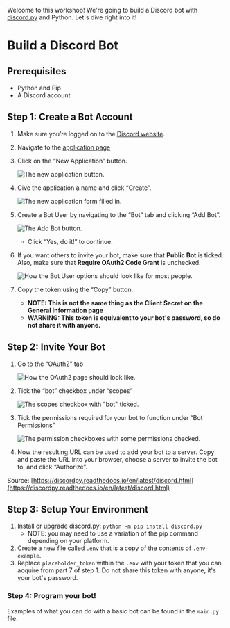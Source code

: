 Welcome to this workshop! We're going to build a Discord bot with [discord.py](https://discordpy.readthedocs.io/en/latest/) and Python. Let's dive right into it!

# Build a Discord Bot

## Prerequisites

- Python and Pip
- A Discord account

## Step 1: Create a Bot Account

1.  Make sure you’re logged on to the [Discord website](https://discord.com/).

2.  Navigate to the [application page](https://discord.com/developers/applications)

3.  Click on the “New Application” button.

    ![The new application button.](https://discordpy.readthedocs.io/en/v1.3.3/_images/discord_create_app_button.png)

4.  Give the application a name and click “Create”.

    ![The new application form filled in.](https://discordpy.readthedocs.io/en/v1.3.3/_images/discord_create_app_form.png)

5.  Create a Bot User by navigating to the “Bot” tab and clicking “Add Bot”.

    ![The Add Bot button.](https://discordpy.readthedocs.io/en/v1.3.3/_images/discord_create_bot_user.png)

    - Click “Yes, do it!” to continue.

6.  If you want others to invite your bot, make sure that **Public Bot** is ticked. Also, make sure that **Require OAuth2 Code Grant** is unchecked.

    ![How the Bot User options should look like for most people.](https://discordpy.readthedocs.io/en/v1.3.3/_images/discord_bot_user_options.png)

7.  Copy the token using the “Copy” button.

    - **NOTE: This is not the same thing as the Client Secret on the General Information page**
    - **WARNING: This token is equivalent to your bot's password, so do not share it with anyone.**

## Step 2: Invite Your Bot

1.  Go to the “OAuth2” tab

    ![How the OAuth2 page should look like.](https://discordpy.readthedocs.io/en/latest/_images/discord_oauth2.png)

2.  Tick the “bot” checkbox under “scopes”

    ![The scopes checkbox with "bot" ticked.](https://discordpy.readthedocs.io/en/latest/_images/discord_oauth2_scope.png)

3.  Tick the permissions required for your bot to function under “Bot Permissions”

    ![The permission checkboxes with some permissions checked.](https://discordpy.readthedocs.io/en/latest/_images/discord_oauth2_perms.png)

4.  Now the resulting URL can be used to add your bot to a server. Copy and paste the URL into your browser, choose a server to invite the bot to, and click “Authorize”.

Source: [https://discordpy.readthedocs.io/en/latest/discord.html](https://discordpy.readthedocs.io/en/latest/discord.html)

## Step 3: Setup Your Environment

1. Install or upgrade discord.py: `python -m pip install discord.py`
	- NOTE: you may need to use a variation of the pip command depending on your platform.
2. Create a new file called `.env` that is a copy of the contents of `.env-example`.
3. Replace `placeholder_token` within the `.env` with your token that you can acquire from part 7 of step 1. Do not share this token with anyone, it's your bot's password.

### Step 4: Program your bot!

Examples of what you can do with a basic bot can be found in the `main.py` file.
